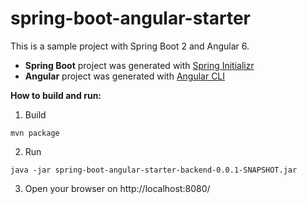 # spring-boot-angular-starter

This is a sample project with Spring Boot 2 and Angular 6.
* **Spring Boot** project was generated with [Spring Initializr](https://start.spring.io/)
* **Angular** project was generated with [Angular CLI](https://cli.angular.io/)

**How to build and run:**

1. Build
```
mvn package
```
2. Run
```
java -jar spring-boot-angular-starter-backend-0.0.1-SNAPSHOT.jar
```
3. Open your browser on http://localhost:8080/


